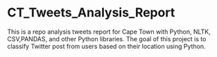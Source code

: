 # CT_Tweets_Analysis_Report
This is a repo analysis tweets report for Cape Town with Python, NLTK, CSV,PANDAS, and other Python libraries. The goal of this project is to classify Twitter post from users based on their location using Python.  
